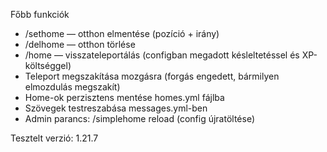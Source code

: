 Főbb funkciók

- /sethome — otthon elmentése (pozíció + irány)
- /delhome — otthon törlése
- /home — visszateleportálás (configban megadott késleltetéssel és XP-költséggel)
- Teleport megszakítása mozgásra (forgás engedett, bármilyen elmozdulás megszakít)
- Home-ok perzisztens mentése homes.yml fájlba
- Szövegek testreszabása messages.yml-ben
- Admin parancs: /simplehome reload (config újratöltése)

Tesztelt verzió: 1.21.7
